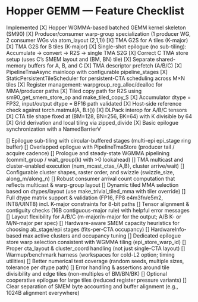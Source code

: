 # Hopper GEMM  — Feature Checklist
Implemented
[X] Hopper WGMMA-based batched GEMM kernel skeleton (SM90)
[X] Producer/consumer warp-group specialization (1 producer WG, 2 consumer WGs via atom_layout (2,1,1))
[X] TMA G2S for A tiles (K-major)
[X] TMA G2S for B tiles (K-major)
[X] Single-shot epilogue (no sub-tiling): Accumulate → convert → R2S → single TMA S2G
[X] Correct C TMA store setup (uses C’s SMEM layout and (BM, BN) tile)
[X] Separate shared-memory buffers for A, B, and C
[X] TMA descriptor prefetch (A/B/C)
[X] PipelineTmaAsync mainloop with configurable pipeline_stages
[X] StaticPersistentTileScheduler for persistent-CTA scheduling across M×N tiles
[X] Register management: warpgroup_reg_alloc/dealloc for MMA/producer paths
[X] Tiled copy path for R2S using sm90_get_smem_store_op and make_tiled_copy_S
[X] Accumulator dtype = FP32, input/output dtype = BF16 path validated
[X] Host-side reference check against torch.matmul(A, B.t())
[X] DLPack interop for A/B/C tensors
[X] CTA tile shape fixed at (BM=128, BN=256, BK=64) with K divisible by 64
[X] Grid derivation and local tiling via zipped_divide
[X] Basic epilogue synchronization with a NamedBarrierV

[] Epilogue sub-tiling with circular-buffered stages (multi-epi epi_stage ring buffer)
[] Overlapped epilogue with PipelineTmaStore (producer tail / acquire cadence)
[] Prologue and steady-state WGMMA pipelining (commit_group / wait_group(k) with >0 lookahead)
[] TMA multicast and cluster-enabled execution (num_mcast_ctas_{A,B}, cluster arrive/wait)
[] Configurable cluster shapes, raster order, and swizzle (swizzle_size, along_m/along_n)
[] Robust consumer arrival count computation that reflects multicast & warp-group layout
[] Dynamic tiled MMA selection based on dtypes/layout (use make_trivial_tiled_mma with tiler override)
[] Full dtype matrix support & validation (FP16, FP8 e4m3fn/e5m2, INT8/UINT8) incl. K-major constraints for 8-bit paths
[] Tensor alignment & contiguity checks (16B contiguous-major rule) with helpful error messages
[] Layout flexibility for A/B/C (m-major/n-major for the output; A/B K- or M/N-major per spec)
[] Hardware-aware SMEM capacity heuristics for choosing ab_stage/epi stages (fits-per-CTA occupancy)
[] HardwareInfo-based max active clusters and occupancy tuning
[] Dedicated epilogue store warp selection consistent with WGMMA tiling (epi_store_warp_id)
[] Proper cta_layout & cluster_coord handling (not just single-CTA layout)
[] Warmup/benchmark harness (workspaces for cold-L2 option; timing utilities)
[] Better numerical test coverage (random seeds, multiple sizes, tolerance per dtype path)
[] Error handling & assertions around tile divisibility and edge tiles (non-multiples of BM/BN/BK)
[] Optional cooperative epilogue for large tiles (reduced register pressure variants)
[] Clear separation of SMEM byte accounting and buffer alignment (e.g., 1024B alignment everywhere)